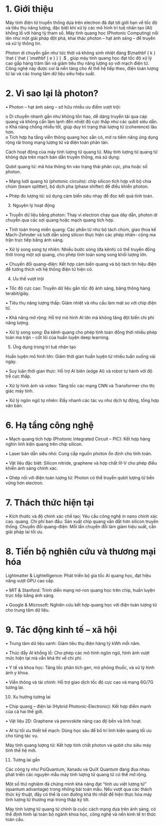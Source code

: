 

# 1. Giới thiệu

Máy tính điện tử truyền thống dựa trên electron đã đạt tới giới hạn về tốc độ và tiêu thụ năng lượng, đặc biệt khi xử lý các mô hình trí tuệ nhân tạo (AI) khổng lồ với hàng tỷ tham số. Máy tính quang học (Photonic Computing) nổi lên như một giải pháp đột phá, khai thác photon – hạt ánh sáng – để truyền và xử lý thông tin.

Photon di chuyển gần như tức thời và không sinh nhiệt đáng $\mathbf { k } \hat { \hat { \mathbf { e } } } .$ , giúp máy tính quang học đạt tốc độ xử lý cao gấp hàng trăm lần và giảm tiêu thụ năng lượng so với mạch điện tử. Công nghệ này được coi là nền tảng cho AI thế hệ tiếp theo, điện toán lượng tử lai và các trung tâm dữ liệu siêu hiệu suất.

# 2. Vì sao lại là photon?

• Photon – hạt ánh sáng – sở hữu nhiều ưu điểm vượt trội:

o Di chuyển nhanh gần như không tổn hao, dễ dàng truyền tải qua cáp quang và không cần làm lạnh đến nhiệt độ cực thấp như các qubit siêu dẫn.   
o Khả năng chống nhiễu tốt, giúp duy trì trạng thái lượng tử (coherence) lâu hơn.   
o Tích hợp hạ tầng viễn thông quang học sẵn có, mở ra tiềm năng ứng dụng rộng rãi trong mạng lượng tử và điện toán phân tán.

Cách hoạt động của máy tính lượng tử quang tử. Máy tính lượng tử quang tử không dựa trên mạch bán dẫn truyền thống, mà sử dụng:

Qubit quang tử: mã hóa thông tin vào trạng thái phân cực, pha hoặc số photon.

• Mạng lưới quang tử (photonic circuits): chip silicon tích hợp với bộ chia chùm (beam splitter), bộ dịch pha (phase shifter) để điều khiển photon.

• Phép đo lượng tử: sử dụng cảm biến siêu nhạy để đọc kết quả tính toán.



3. Nguyên lý hoạt động

• Truyền dữ liệu bằng photon: Thay vì electron chạy qua dây dẫn, photon di chuyển qua các sợi quang hoặc mạch quang tích hợp.

• Tính toán trong miền quang: Các phần tử như bộ tách chùm, giao thoa kế Mach–Zehnder và lưới dẫn sóng silicon thực hiện các phép nhân– cộng ma trận trực tiếp bằng ánh sáng.

• Xử lý song song tự nhiên: Nhiều bước sóng (đa kênh) có thể truyền đồng thời trong một sợi quang, cho phép tính toán song song khối lượng lớn.

• Chuyển đổi quang–điện: Kết hợp cảm biến quang và bộ tách tín hiệu điện để tương thích với hệ thống điện tử hiện có.

4. Ưu thế vượt trội

• Tốc độ cực cao: Truyền dữ liệu gần tốc độ ánh sáng, băng thông hàng terabit/giây.

• Tiêu thụ năng lượng thấp: Giảm nhiệt và nhu cầu làm mát so với chip điện tử.

• Khả năng mở rộng: Hỗ trợ mô hình AI lớn mà không tăng đột biến chi phí năng lượng.

• Xử lý song song: Đa kênh quang cho phép tính toán đồng thời nhiều phép toán ma trận – cốt lõi của huấn luyện deep learning.

5. Ứng dụng trong trí tuệ nhân tạo

Huấn luyện mô hình lớn: Giảm thời gian huấn luyện từ nhiều tuần xuống vài ngày.



• Suy luận thời gian thực: Hỗ trợ AI biên (edge AI) và robot tự hành với độ trễ cực thấp.

• Xử lý hình ảnh và video: Tăng tốc các mạng CNN và Transformer cho thị giác máy tính.

• Xử lý ngôn ngữ tự nhiên: Đẩy nhanh các tác vụ như dịch tự động, tổng hợp văn bản.

# 6. Hạ tầng công nghệ

• Mạch quang tích hợp (Photonic Integrated Circuit – PIC): Kết hợp hàng nghìn linh kiện quang trên chip silicon.

• Laser bán dẫn siêu nhỏ: Cung cấp nguồn photon ổn định cho tính toán.

• Vật liệu đặc biệt: Silicon nitride, graphene và hợp chất III-V cho phép điều khiển ánh sáng chính xác.

• Ghép nối với điện toán lượng tử: Photon có thể truyền qubit lượng tử bền vững hơn electron.

# 7. Thách thức hiện tại

• Kích thước và độ chính xác chế tạo: Yêu cầu công nghệ in nano chính xác cao. quang. Chi phí ban đầu: Sản xuất chip quang vẫn đắt hơn silicon truyền thống. Chuyển đổi quang–điện: Mỗi lần chuyển đổi làm giảm hiệu suất, cần   
giải pháp lai tối ưu.

# 8. Tiến bộ nghiên cứu và thương mại hóa



Lightmatter & Lightelligence: Phát triển bộ gia tốc AI quang học, đạt hiệu năng vượt GPU cao cấp.

• MIT & Stanford: Trình diễn mạng nơ-ron quang học trên chip, huấn luyện trực tiếp bằng ánh sáng.

• Google & Microsoft: Nghiên cứu kết hợp quang học với điện toán lượng tử cho trung tâm dữ liệu.

# 9. Tác động kinh tế – xã hội

• Trung tâm dữ liệu xanh: Giảm tiêu thụ điện hàng tỷ kWh mỗi năm.

• Thúc đẩy AI khổng lồ: Cho phép các mô hình ngôn ngữ, hình ảnh vượt mức hiện tại mà vẫn khả thi về chi phí.

• Y tế và khoa học: Tăng tốc phân tích gen, mô phỏng thuốc, và xử lý hình ảnh y khoa.

• Viễn thông và tài chính: Hỗ trợ giao dịch tốc độ cực cao và mạng 6G/7G tương lai.

10. Xu hướng tương lai

• Chip quang – điện lai (Hybrid Photonic-Electronic): Kết hợp điểm mạnh của cả hai thế giới.

• Vật liệu 2D: Graphene và perovskite nâng cao độ bền và linh hoạt.

• AI tự tối ưu thiết kế mạch: Dùng học sâu để bố trí linh kiện quang tối ưu cho từng tác vụ.

Máy tính quang lượng tử: Kết hợp tính chất photon và qubit cho siêu máy tính thế hệ mới.

11. Tương lai gần

Các công ty như PsiQuantum, Xanadu và QuiX Quantum đang đua nhau phát triển các nguyên mẫu máy tính lượng tử quang tử có thể mở rộng.



Một số thử nghiệm đã chứng minh khả năng đạt “tính ưu việt lượng tử” (quantum advantage) trong những bài toán mẫu. Nếu vượt qua các thách thức kỹ thuật, đây có thể là con đường khả thi nhất để hiện thực hóa máy tính lượng tử thương mại trong thập kỷ tới.

Máy tính lượng tử quang tử chính là cuộc cách mạng dựa trên ánh sáng, có thể định hình lại toàn bộ ngành khoa học, công nghệ và nền kinh tế tri thức toàn cầu.